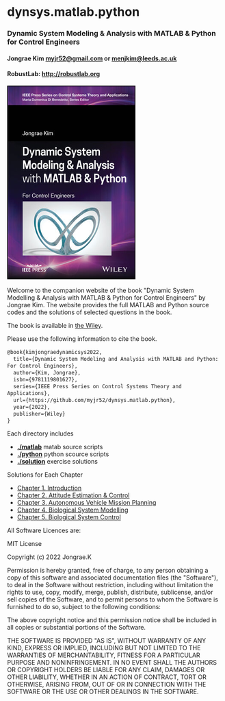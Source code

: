 # dynsys.matlab.python

### Dynamic System Modeling &amp; Analysis with MATLAB &amp; Python for Control Engineers
#### Jongrae Kim <myjr52@gmail.com> or <menjkim@leeds.ac.uk>
#### RobustLab: http://robustlab.org

![book cover!](./solutions/figures/book_cover_dyn_sys.jpg "book cover")

Welcome to the companion website of the book "Dynamic System Modelling & Analysis with MATLAB & Python for Control Engineers" by Jongrae Kim.
The website provides the full MATLAB and Python source codes and the solutions of selected questions in the book.

The book is available in [the Wiley](https://www.wiley.com/en-us/Dynamic+System+Modeling+and+Analysis+with+MATLAB+and+Python%3A+For+Control+Engineers-p-9781119801627).

Please use the following information to cite the book. 

```
@book{kimjongraedynamicsys2022,
  title={Dynamic System Modeling and Analysis with MATLAB and Python: For Control Engineers},
  author={Kim, Jongrae},
  isbn={9781119801627},
  series={IEEE Press Series on Control Systems Theory and Applications},
  url={https://github.com/myjr52/dynsys.matlab.python},
  year={2022},
  publisher={Wiley}
}
```
Each directory includes
- [**./matlab**](https://github.com/myjr52/dynsys.matlab.python/tree/main/matlab) matab source scripts
- [**./python**](https://github.com/myjr52/dynsys.matlab.python/tree/main/python) python scource scripts
- [**./solution**](https://github.com/myjr52/dynsys.matlab.python/tree/main/solutions) exercise solutions

Solutions for Each Chapter
- [Chapter 1. Introduction](/solutions/Chapter01.md)
- [Chapter 2. Attitude Estimation & Control](/solutions/Chapter02.md)
- [Chapter 3. Autonomous Vehicle Mission Planning](/solutions/Chapter03.md)
- [Chapter 4. Biological System Modelling](/solutions/Chapter04.md)
- [Chapter 5. Biological System Control](/solutions/Chapter05.md)

All Software Licences are:

MIT License

Copyright (c) 2022 Jongrae.K

Permission is hereby granted, free of charge, to any person obtaining a copy
of this software and associated documentation files (the "Software"), to deal
in the Software without restriction, including without limitation the rights
to use, copy, modify, merge, publish, distribute, sublicense, and/or sell
copies of the Software, and to permit persons to whom the Software is
furnished to do so, subject to the following conditions:

The above copyright notice and this permission notice shall be included in all
copies or substantial portions of the Software.

THE SOFTWARE IS PROVIDED "AS IS", WITHOUT WARRANTY OF ANY KIND, EXPRESS OR
IMPLIED, INCLUDING BUT NOT LIMITED TO THE WARRANTIES OF MERCHANTABILITY,
FITNESS FOR A PARTICULAR PURPOSE AND NONINFRINGEMENT. IN NO EVENT SHALL THE
AUTHORS OR COPYRIGHT HOLDERS BE LIABLE FOR ANY CLAIM, DAMAGES OR OTHER
LIABILITY, WHETHER IN AN ACTION OF CONTRACT, TORT OR OTHERWISE, ARISING FROM,
OUT OF OR IN CONNECTION WITH THE SOFTWARE OR THE USE OR OTHER DEALINGS IN THE
SOFTWARE.
